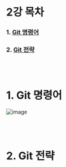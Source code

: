 <h1>2강 목차</h1>

### 1. [Git 명령어](#1-Git-명령어-1)
### 2. [Git 전략](#2-Git-전략-1)

<br><br>

<h1>1. Git 명령어</h1>
                
![image](https://github.com/JustBasicPro/Study/assets/38283489/bb8b2606-0e48-43e1-9aef-cc20b41331e3)

<br><br>

<h1>2. Git 전략</h1>

